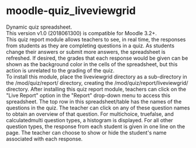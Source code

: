 # moodle-quiz_liveviewgrid
Dynamic quiz spreadsheet. <br />
This version v1.0 (2018061300) is compatible for Moodle 3.2+.<br />
This quiz report module allows teachers to see, in real time, the responses from students as they are completing questions in a quiz. As students change their answers or submit more answers, the spreadsheet is refreshed. If desired, the grades that each response would be given can be shown as the background color in the cells of the spreadsheet, but this action is unrelated to the grading of the quiz.<br />
To install this module, place the liveviewgrid directory as a sub-directory in the <your moodle site>/mod/quiz/report/ directory, creating the <your moodle site>/mod/quiz/report/liveviewgrid/ directory.
After installing this quiz report module, teachers can click on the "Live Report" option in the "Report" drop-down menu to access this spreadsheet.
The top row in this spreadsheet/table has the names of the questions in the quiz. The teacher can click on any of these question names to obtain an overview of that question.
For multichoice, truefalse, and calculatedmulti question types, a histogram is displayed.
For all other question types, the response from each student is given in one line on the page. The teacher can choose to show or hide the student's name associated with each response.